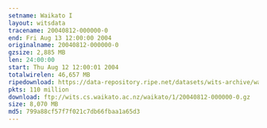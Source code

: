 ```yaml
---
setname: Waikato I
layout: witsdata
tracename: 20040812-000000-0
end: Fri Aug 13 12:00:00 2004
originalname: 20040812-000000-0
gzsize: 2,885 MB
len: 24:00:00
start: Thu Aug 12 12:00:01 2004
totalwirelen: 46,657 MB
ripedownload: https://data-repository.ripe.net/datasets/wits-archive/waikato/1/20040812-000000-0.gz
pkts: 110 million
download: ftp://wits.cs.waikato.ac.nz/waikato/1/20040812-000000-0.gz
size: 8,070 MB
md5: 799a88cf57f7f021c7db66fbaa1a65d3
---
```

